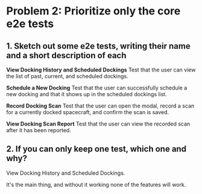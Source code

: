 # Problem 2: Prioritize only the core e2e tests

## 1. Sketch out some e2e tests, writing their name and a short description of each

**View Docking History and Scheduled Dockings**
Test that the user can view the list of past, current, and scheduled dockings.

**Schedule a New Docking**
Test that the user can successfully schedule a new docking and that it shows up in the scheduled dockings list.

**Record Docking Scan**
Test that the user can open the modal, record a scan for a currently docked spacecraft, and confirm the scan is saved.

**View Docking Scan Report**
Test that the user can view the recorded scan after it has been reported.

## 2. If you can only keep one test, which one and why?

View Docking History and Scheduled Dockings.

It's the main thing, and without it working none of the features will work.